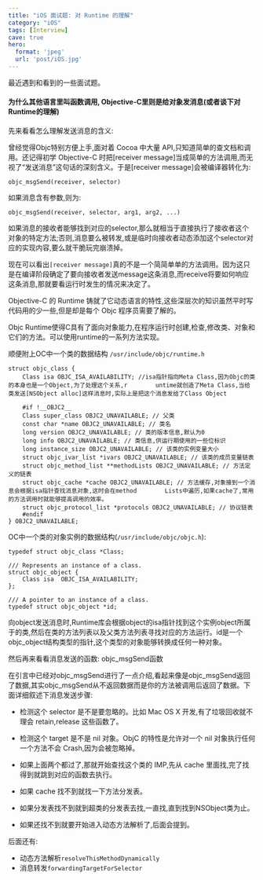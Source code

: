 ```yaml
---
title: "iOS 面试题: 对 Runtime 的理解"
category: "iOS"
tags: [Interview]
cave: true
hero:
  format: 'jpeg'
  url: 'post/iOS.jpg'
---
```

最近遇到和看到的一些面试题。

#### 为什么其他语言里叫函数调用, Objective-C里则是给对象发消息(或者谈下对Runtime的理解)

先来看看怎么理解发送消息的含义:

曾经觉得Objc特别方便上手,面对着 Cocoa 中大量 API,只知道简单的查文档和调用。还记得初学 Objective-C 时把[receiver message]当成简单的方法调用,而无视了“发送消息”这句话的深刻含义。于是[receiver message]会被编译器转化为:

`objc_msgSend(receiver, selector)`

如果消息含有参数,则为:

`objc_msgSend(receiver, selector, arg1, arg2, ...)`

如果消息的接收者能够找到对应的selector,那么就相当于直接执行了接收者这个对象的特定方法;否则,消息要么被转发,或是临时向接收者动态添加这个selector对应的实现内容,要么就干脆玩完崩溃掉。

现在可以看出`[receiver message]`真的不是一个简简单单的方法调用。因为这只是在编译阶段确定了要向接收者发送message这条消息,而receive将要如何响应这条消息,那就要看运行时发生的情况来决定了。

Objective-C 的 Runtime 铸就了它动态语言的特性,这些深层次的知识虽然平时写代码用的少一些,但是却是每个 Objc 程序员需要了解的。

Objc Runtime使得C具有了面向对象能力,在程序运行时创建,检查,修改类、对象和它们的方法。可以使用runtime的一系列方法实现。

顺便附上OC中一个类的数据结构 `/usr/include/objc/runtime.h`

```objc
struct objc_class {
    Class isa OBJC_ISA_AVAILABILITY; //isa指针指向Meta Class,因为Objc的类的本身也是一个Object,为了处理这个关系,r        untime就创造了Meta Class,当给类发送[NSObject alloc]这样消息时,实际上是把这个消息发给了Class Object

    #if !__OBJC2__
    Class super_class OBJC2_UNAVAILABLE; // 父类
    const char *name OBJC2_UNAVAILABLE; // 类名
    long version OBJC2_UNAVAILABLE; // 类的版本信息,默认为0
    long info OBJC2_UNAVAILABLE; // 类信息,供运行期使用的一些位标识
    long instance_size OBJC2_UNAVAILABLE; // 该类的实例变量大小
    struct objc_ivar_list *ivars OBJC2_UNAVAILABLE; // 该类的成员变量链表
    struct objc_method_list **methodLists OBJC2_UNAVAILABLE; // 方法定义的链表
    struct objc_cache *cache OBJC2_UNAVAILABLE; // 方法缓存,对象接到一个消息会根据isa指针查找消息对象,这时会在method        Lists中遍历,如果cache了,常用的方法调用时就能够提高调用的效率。
    struct objc_protocol_list *protocols OBJC2_UNAVAILABLE; // 协议链表
    #endif
} OBJC2_UNAVAILABLE;
```

OC中一个类的对象实例的数据结构(`/usr/include/objc/objc.h`):

```objc
typedef struct objc_class *Class;

/// Represents an instance of a class.
struct objc_object {
    Class isa  OBJC_ISA_AVAILABILITY;
};

/// A pointer to an instance of a class.
typedef struct objc_object *id;
```

向object发送消息时,Runtime库会根据object的isa指针找到这个实例object所属于的类,然后在类的方法列表以及父类方法列表寻找对应的方法运行。id是一个objc_object结构类型的指针,这个类型的对象能够转换成任何一种对象。

然后再来看看消息发送的函数: objc_msgSend函数

在引言中已经对objc_msgSend进行了一点介绍,看起来像是objc_msgSend返回了数据,其实objc_msgSend从不返回数据而是你的方法被调用后返回了数据。下面详细叙述下消息发送步骤:

* 检测这个 selector 是不是要忽略的。比如 Mac OS X 开发,有了垃圾回收就不理会 retain,release 这些函数了。

* 检测这个 target 是不是 nil 对象。ObjC 的特性是允许对一个 nil 对象执行任何一个方法不会 Crash,因为会被忽略掉。

* 如果上面两个都过了,那就开始查找这个类的 IMP,先从 cache 里面找,完了找得到就跳到对应的函数去执行。

* 如果 cache 找不到就找一下方法分发表。

* 如果分发表找不到就到超类的分发表去找,一直找,直到找到NSObject类为止。

* 如果还找不到就要开始进入动态方法解析了,后面会提到。

后面还有:

* 动态方法解析`resolveThisMethodDynamically`
* 消息转发`forwardingTargetForSelector`
